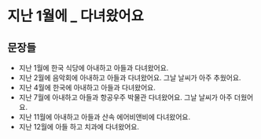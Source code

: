 
# 지난 1월에 _ 다녀왔어요


## 문장들

  - 지난 1월에 한국 식당에 아내하고 아들과 다녀왔어요.
  - 지난 2월에 음악회에 아내하고 아들과 다녀왔어요. 그날 날씨가 아주 추웠어요.
  - 지난 4월에 한국에 아내하고 아들과 다녀왔어요.
  - 지난 7월에 아내하고 아들과  항공우주 박물관 다녀왔어요. 그날 날씨가 아주 더웠어요.
  - 지난 11월에 아내하고 아들과 산속 에어비앤비에 다녀왔어요.
  - 지난 12월에 아들 하고 치과에 다녀왔어요.

